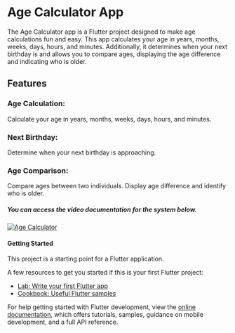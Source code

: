 # Age Calculator App
The Age Calculator app is a Flutter project designed to make age calculations fun and easy. This app calculates your age in years, months, weeks, days, hours, and minutes. Additionally, it determines when your next birthday is and allows you to compare ages, displaying the age difference and indicating who is older.

## Features
### Age Calculation:
Calculate your age in years, months, weeks, days, hours, and minutes.

### Next Birthday:
Determine when your next birthday is approaching.

### Age Comparison:
Compare ages between two individuals.
Display age difference and identify who is older.

##### You can access the video documentation for the system below.
[![Age Calculator](https://github.com/LubnaMBsharat/AgeCalculator/assets/108155549/f4cce831-dfc4-4a25-9fa2-46fc78485c95)](https://drive.google.com/file/d/1e6xbF-VflsdQAPOghV_iku8kdBZ6FE2K/view?usp=drivesdk)



#### Getting Started

This project is a starting point for a Flutter application.

A few resources to get you started if this is your first Flutter project:

- [Lab: Write your first Flutter app](https://docs.flutter.dev/get-started/codelab)
- [Cookbook: Useful Flutter samples](https://docs.flutter.dev/cookbook)

For help getting started with Flutter development, view the
[online documentation](https://docs.flutter.dev/), which offers tutorials,
samples, guidance on mobile development, and a full API reference.
